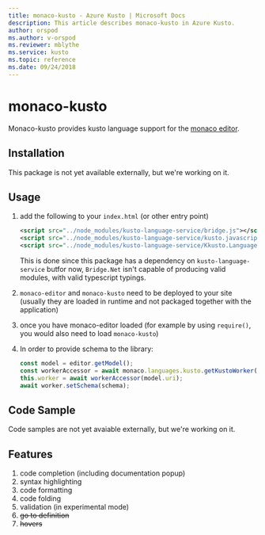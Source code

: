 ```yaml
---
title: monaco-kusto - Azure Kusto | Microsoft Docs
description: This article describes monaco-kusto in Azure Kusto.
author: orspod
ms.author: v-orspod
ms.reviewer: mblythe
ms.service: kusto
ms.topic: reference
ms.date: 09/24/2018
---
```

# monaco-kusto

Monaco-kusto provides kusto language support for the [monaco editor](https://microsoft.github.io/monaco-editor/).

## Installation


This package is not yet available externally, but we're working on it.

## Usage
1. add the following to your `index.html` (or other entry point)
    ```xml
    <script src="../node_modules/kusto-language-service/bridge.js"></script>
    <script src="../node_modules/kusto-language-service/kusto.javascript.client.js"></script>
    <script src="../node_modules/kusto-language-service/Kkusto.Language.Bridge.js"></script>
    ```

    This is done since this package has a dependency on `kusto-language-service` butfor now, `Bridge.Net` isn't capable of producing valid modules, with valid typescript typings.
1. `monaco-editor` and `monaco-kusto` need to be deployed to your site (usually they are loaded in runtime and not packaged together with the application)
1. once you have monaco-editor loaded (for example by using `require()`, you would also need to load `monaco-kusto`)
1. In order to provide schema to the library:
    ```javascript 
    const model = editor.getModel();
    const workerAccessor = await monaco.languages.kusto.getKustoWorker();
    this.worker = await workerAccessor(model.uri);
    await worker.setSchema(schema);
    ```
## Code Sample


Code samples are not yet avaiable externally, but we're working on it.

## Features
1. code completion (including documentation popup)
1. syntax highlighting
1. code formatting
1. code folding
1. validation (in experimental mode)
1. ~~go to definition~~ 
1. ~~hovers~~